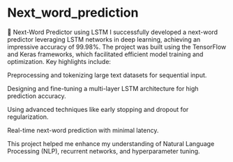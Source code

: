 # Next_word_prediction
🚀 Next-Word Predictor using LSTM
I successfully developed a next-word predictor leveraging LSTM networks in deep learning, achieving an impressive accuracy of 99.98%. The project was built using the TensorFlow and Keras frameworks, which facilitated efficient model training and optimization. Key highlights include:

Preprocessing and tokenizing large text datasets for sequential input.

Designing and fine-tuning a multi-layer LSTM architecture for high prediction accuracy.

Using advanced techniques like early stopping and dropout for regularization.

Real-time next-word prediction with minimal latency.


This project helped me enhance my understanding of Natural Language Processing (NLP), recurrent networks, and hyperparameter tuning.
